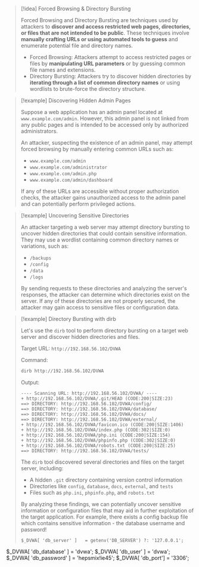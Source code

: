 > [!idea] Forced Browsing & Directory Bursting
> 
> Forced Browsing and Directory Bursting are techniques used by attackers to **discover and access restricted web pages, directories, or files that are not intended to be public**. These techniques involve **manually crafting URLs or using automated tools to guess** and enumerate potential file and directory names.
> 
> - Forced Browsing: Attackers attempt to access restricted pages or files by **manipulating URL parameters** or by guessing common file names and extensions.
> - Directory Bursting: Attackers try to discover hidden directories by **iterating through a list of common directory names** or using wordlists to brute-force the directory structure.

> [!example] Discovering Hidden Admin Pages
>
> Suppose a web application has an admin panel located at `www.example.com/admin`. However, this admin panel is not linked from any public pages and is intended to be accessed only by authorized administrators.
>
> An attacker, suspecting the existence of an admin panel, may attempt forced browsing by manually entering common URLs such as:
> - `www.example.com/admin`
> - `www.example.com/administrator`
> - `www.example.com/admin.php`
> - `www.example.com/admin/dashboard`
>
> If any of these URLs are accessible without proper authorization checks, the attacker gains unauthorized access to the admin panel and can potentially perform privileged actions.

> [!example] Uncovering Sensitive Directories
>
> An attacker targeting a web server may attempt directory bursting to uncover hidden directories that could contain sensitive information. They may use a wordlist containing common directory names or variations, such as:
> - `/backups`
> - `/config`
> - `/data`
> - `/logs`
>
> By sending requests to these directories and analyzing the server's responses, the attacker can determine which directories exist on the server. If any of these directories are not properly secured, the attacker may gain access to sensitive files or configuration data.

> [!example] Directory Bursting with dirb
> 
> Let's use the `dirb` tool to perform directory bursting on a target web server and discover hidden directories and files.
>
> Target URL: `http://192.168.56.102/DVWA`
>
> Command:
> ```bash
> dirb http://192.168.56.102/DVWA
> ```
>
> Output:
> ```
> ---- Scanning URL: http://192.168.56.102/DVWA/ ----
> + http://192.168.56.102/DVWA/.git/HEAD (CODE:200|SIZE:23)
> ==> DIRECTORY: http://192.168.56.102/DVWA/config/
> ==> DIRECTORY: http://192.168.56.102/DVWA/database/ 
> ==> DIRECTORY: http://192.168.56.102/DVWA/docs/
> ==> DIRECTORY: http://192.168.56.102/DVWA/external/
> + http://192.168.56.102/DVWA/favicon.ico (CODE:200|SIZE:1406)
> + http://192.168.56.102/DVWA/index.php (CODE:302|SIZE:0)
> + http://192.168.56.102/DVWA/php.ini (CODE:200|SIZE:154)
> + http://192.168.56.102/DVWA/phpinfo.php (CODE:302|SIZE:0)
> + http://192.168.56.102/DVWA/robots.txt (CODE:200|SIZE:25) 
> ==> DIRECTORY: http://192.168.56.102/DVWA/tests/
> ```
>
> The `dirb` tool discovered several directories and files on the target server, including:
> - A hidden `.git` directory containing version control information
> - Directories like `config`, `database`, `docs`, `external`, and `tests`
> - Files such as `php.ini`, `phpinfo.php`, and `robots.txt`
>
> By analyzing these findings, we can potentially uncover sensitive information or configuration files that may aid in further exploitation of the target application. For example, there exists a config backup file which contains sensitive information - the database username and password!
> 
> ```
> $_DVWA[ 'db_server' ]   = getenv('DB_SERVER') ?: '127.0.0.1';
$_DVWA[ 'db_database' ] = 'dvwa';
$_DVWA[ 'db_user' ]     = 'dvwa';
$_DVWA[ 'db_password' ] = 'hepsmix!ie45';
$_DVWA[ 'db_port']      = '3306';
>```

